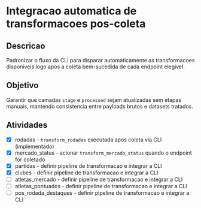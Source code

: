 # Integracao automatica de transformacoes pos-coleta

## Descricao
Padronizar o fluxo da CLI para disparar automaticamente as transformacoes disponiveis logo apos a coleta bem-sucedida de cada endpoint elegivel.

## Objetivo
Garantir que camadas `stage` e `processed` sejam atualizadas sem etapas manuais, mantendo consistencia entre payloads brutos e datasets tratados.

## Atividades
- [x] rodadas - `transform_rodadas` executada apos coleta via CLI (implementado)
- [x] mercado_status - acionar `transform_mercado_status` quando o endpoint for coletado
- [x] partidas - definir pipeline de transformacao e integrar a CLI
- [x] clubes - definir pipeline de transformacao e integrar a CLI
- [ ] atletas_mercado - definir pipeline de transformacao e integrar a CLI
- [ ] atletas_pontuados - definir pipeline de transformacao e integrar a CLI
- [ ] pos_rodada_destaques - definir pipeline de transformacao e integrar a CLI